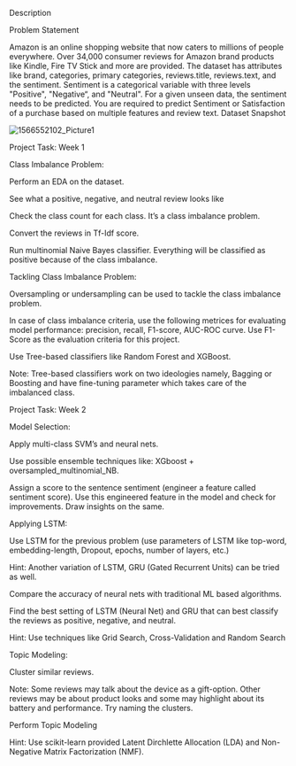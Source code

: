 Description

Problem Statement

Amazon is an online shopping website that now caters to millions of people everywhere. Over 34,000 consumer reviews for Amazon brand products like Kindle, Fire TV Stick and more are provided. 
The dataset has attributes like brand, categories, primary categories, reviews.title, reviews.text, and the sentiment. Sentiment is a categorical variable with three levels "Positive", "Negative“, and "Neutral". For a given unseen data, the sentiment needs to be predicted.
You are required to predict Sentiment or Satisfaction of a purchase based on multiple features and review text.
Dataset Snapshot

![1566552102_Picture1](https://github.com/user-attachments/assets/ccaae103-a2b6-4c23-9d65-010194ea7814)

Project Task: Week 1

Class Imbalance Problem:

Perform an EDA on the dataset.

See what a positive, negative, and neutral review looks like

Check the class count for each class. It’s a class imbalance problem.

Convert the reviews in Tf-Idf score.

Run multinomial Naive Bayes classifier. Everything will be classified as positive because of the class imbalance.

Tackling Class Imbalance Problem:

Oversampling or undersampling can be used to tackle the class imbalance problem. 

In case of class imbalance criteria, use the following metrices for evaluating model performance: precision, recall, F1-score, AUC-ROC curve. Use F1-Score as the evaluation criteria for this project.

Use Tree-based classifiers like Random Forest and XGBoost.

Note: Tree-based classifiers work on two ideologies namely, Bagging or Boosting and have fine-tuning parameter which takes care of the imbalanced class.

 

Project Task: Week 2

Model Selection:

Apply multi-class SVM’s and neural nets.

Use possible ensemble techniques like: XGboost + oversampled_multinomial_NB.

Assign a score to the sentence sentiment (engineer a feature called sentiment score). Use this engineered feature in the model and check for improvements. Draw insights on the same.

Applying LSTM:

Use LSTM for the previous problem (use parameters of LSTM like top-word, embedding-length, Dropout, epochs, number of layers, etc.)

Hint: Another variation of LSTM, GRU (Gated Recurrent Units) can be tried as well.

Compare the accuracy of neural nets with traditional ML based algorithms.

Find the best setting of LSTM (Neural Net) and GRU that can best classify the reviews as positive, negative, and neutral. 

Hint: Use techniques like Grid Search, Cross-Validation and Random Search

Topic Modeling:

Cluster similar reviews.

Note: Some reviews may talk about the device as a gift-option. Other reviews may be about product looks and some may highlight about its battery and performance. Try naming the clusters.

Perform Topic Modeling

Hint: Use scikit-learn provided Latent Dirchlette Allocation (LDA) and Non-Negative Matrix Factorization (NMF).
